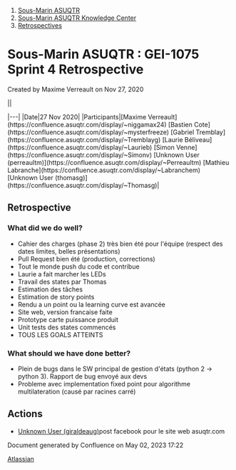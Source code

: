 1. [Sous-Marin ASUQTR](index.html)
2. [Sous-Marin ASUQTR Knowledge Center](Sous-Marin-ASUQTR-Knowledge-Center_5144578.html)
3. [Retrospectives](Retrospectives_39223358.html)

# Sous-Marin ASUQTR : GEI-1075 Sprint 4 Retrospective

Created by Maxime Verreault on Nov 27, 2020

||
<colgroup><col /><col /></colgroup>|---|
|Date|<time>27 Nov 2020</time>|
|Participants|[Maxime Verreault](https://confluence.asuqtr.com/display/~niggamax24) [Bastien Cote](https://confluence.asuqtr.com/display/~mysterfreeze) [Gabriel Tremblay](https://confluence.asuqtr.com/display/~Tremblayg) [Laurie B&eacute;liveau](https://confluence.asuqtr.com/display/~Laurieb) [Simon Venne](https://confluence.asuqtr.com/display/~Simonv) [Unknown User (perreaultm)](https://confluence.asuqtr.com/display/~Perreaultm) [Mathieu Labranche](https://confluence.asuqtr.com/display/~Labranchem) [Unknown User (thomasg)](https://confluence.asuqtr.com/display/~Thomasg)|
  

## Retrospective

### What did we do well?

* Cahier des charges (phase 2) très bien été pour l'équipe (respect des dates limites, belles présentations)
* Pull Request bien été (production, corrections)
* Tout le monde push du code et contribue
* Laurie a fait marcher les LEDs
* Travail des states par Thomas
* Estimation des tâches
* Estimation de story points
* Rendu a un point ou la learning curve est avancée
* Site web, version francaise faite
* Prototype carte puissance produit
* Unit tests des states commencés
* TOUS LES GOALS ATTEINTS

### What should we have done better?

* Plein de bugs dans le SW principal de gestion d'états (python 2 → python 3). Rapport de bug envoyé aux devs
* Probleme avec implementation fixed point pour algorithme multilateration (causé par racines carré)

## Actions

* [Unknown User (giraldeaug)](https://confluence.asuqtr.com/display/~Giraldeaug)post facebook pour le site web asuqtr.com

Document generated by Confluence on May 02, 2023 17:22

[Atlassian](https://www.atlassian.com/)